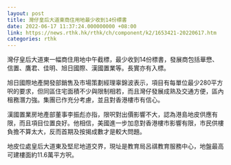 ```yaml
---
layout: post
title: 灣仔皇后大道東商住用地最少收到14份標書
date: 2022-06-17 11:37:24.000000000 +08:00
link: https://news.rthk.hk/rthk/ch/component/k2/1653421-20220617.htm
categories: rthk
---
```


灣仔皇后大道東一幅商住用地中午截標，最少收到14份標書，發展商包括華懋、信置、鷹君、佳明、旭日國際、漢國置業等。長實亦有入標。

旭日國際地產開發部銷售及市場策劃經理辜錦波表示，項目有每單位最少280平方呎的要求，但同區住宅面積不少與限制相若，而且灣仔發展成熟及交通方便，區內租務潛力強。集團已作充分考慮，並且對香港樓市有信心。

漢國置業房地產部董事李振彪亦指，限呎對出價影響不大，認為港島地皮供應有限，而且項目位置良好。他相信，美國進一步加息對香港樓市影響有限，市民供樓負擔不算太大，反而首期及按揭成數才是較大問題。

地皮位處皇后大道東及堅尼地道交界，現址是教育局呂祺教育服務中心，地盤最高可建樓面約11.6萬平方呎。
